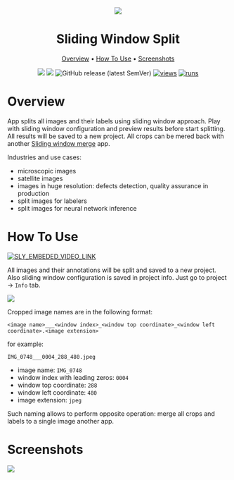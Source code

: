 <div align="center" markdown>
<img src="https://i.imgur.com/6PAkxyw.png"/>

# Sliding Window Split

<p align="center">
  <a href="#Overview">Overview</a> •
  <a href="#How-To-Use">How To Use</a> •
    <a href="#Screenshots">Screenshots</a>
</p>


[![](https://img.shields.io/badge/supervisely-ecosystem-brightgreen)](https://ecosystem.supervise.ly/apps/supervisely-ecosystem/sliding-window/split)
[![](https://img.shields.io/badge/slack-chat-green.svg?logo=slack)](https://supervise.ly/slack)
![GitHub release (latest SemVer)](https://img.shields.io/github/v/release/supervisely-ecosystem/sliding-window)
[![views](https://app.supervise.ly/img/badges/views/supervisely-ecosystem/sliding-window/split)](https://supervise.ly)
[![runs](https://app.supervise.ly/img/badges/runs/supervisely-ecosystem/sliding-window/split)](https://supervise.ly)

</div>

# Overview

App splits all images and their labels using sliding window approach. Play with sliding window configuration and preview results before start splitting. All results will be saved to a new project. All crops can be mered back with another [Sliding window merge](https://ecosystem.supervise.ly/apps/supervisely-ecosystem%252Fsliding-window%252Fmerge) app. 

Industries and use cases: 
- microscopic images 
- satellite images
- images in huge resolution: defects detection, quality assurance in production
- split images for labelers 
- split images for neural network inference

# How To Use

<a data-key="sly-embeded-video-link" href="https://youtu.be/wbxXPyW5pLA" data-video-code="wbxXPyW5pLA">
    <img src="https://i.imgur.com/MS4dkKi.png" alt="SLY_EMBEDED_VIDEO_LINK"  style="max-width:100%;">
</a>

All images and their annotations will be split and saved to a new project. Also sliding window configuration is saved in project info. Just go to project -> `Info` tab.

<img src="https://i.imgur.com/usAjOiM.png"/>

Cropped image names are in the following format: 

`<image name>___<window index>_<window top coordinate>_<window left coordinate>.<image extension>`

for example:

`IMG_0748___0004_288_480.jpeg`
- image name: `IMG_0748`
- window index with leading zeros: `0004`
- window top coordinate: `288`
- window left coordinate: `480`
- image extension: `jpeg`

Such naming allows to perform opposite operation: merge all crops and labels to a single image another app.


# Screenshots

<img src="https://i.imgur.com/RXTCyNs.png"/>

